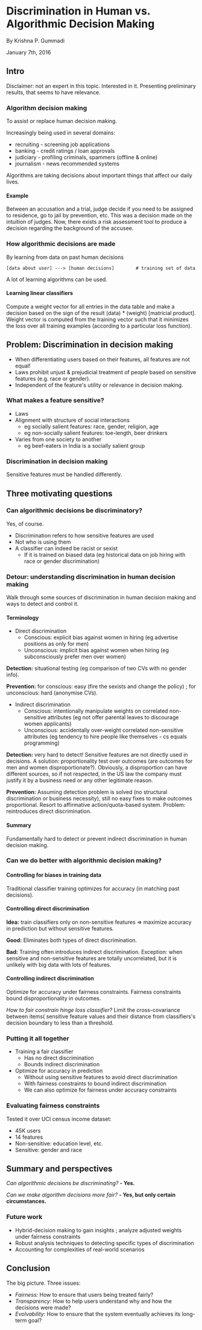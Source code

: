 
# Discrimination in Human vs. Algorithmic Decision Making

By Krishna P. Gummadi

January 7th, 2016

## Intro

Disclaimer: not an expert in this topic. Interested in it. Presenting preliminary results, that seems to have relevance. 

### Algorithm decision making

To assist or replace human decision making.

Increasingly being used in several domains:

* recruiting - screening job applications
* banking - credit ratings / loan approvals
* judiciary - profiling criminals, spammers (offline & online)
* journalism - news recommended systems

Algorithms are taking decisions about important things that affect our daily lives.

#### Example 

Between an accusation and a trial, judge decide if you need to be assigned to residence, 
go to jail by prevention, etc. This was a decision made on the intuition of judges. Now, there
exists a risk assessment tool to produce a decision regarding the background of the accusee.

### How algorithmic decisions are made

By learning from data on past human decisions

```
[data about user] ---> [human decisions]        # training set of data
```

A lot of learning algorithms can be used. 

#### Learning linear classifiers

Compute a weight vector for all entries in the data table and make a decision based 
on the sign of the result (data) * (weight) [matricial product].
Weight vector is computed from the training vector such that it minimizes the loss over all 
training examples (according to a particular loss function).


## Problem: Discrimination in decision making

* When differentiating users based on their features, all features are not equal!
* Laws prohibit unjust & prejudicial treatment of people based on sensitive features (e.g. race or gender).
* Independent of the feature's utility or relevance in decision making.

### What makes a feature sensitive?

* Laws
* Alignment with structure of social interactions 
    * eg socially salient features: race, gender, religion, age
    * eg non-socially salient features: toe-length, beer drinkers
* Varies from one society to another
    * eg beef-eaters in India is a socially salient group

### Discrimination in decision making

Sensitive features must be handled differently. 

## Three motivating questions

### Can algorithmic decisions be discriminatory?

Yes, of course. 

* Discrimination refers to how sensitive features are used
* Not who is using them
* A classifier can indeed be racist or sexist
    * If it is trained on biased data (eg historical data on job hiring with race or gender discrimination)

### Detour: understanding discrimination in human decision making

Walk through some sources of discrimination in human decision making and ways to detect and control it.

#### Terminology

* Direct discrimination 
    * Conscious: explicit bias against women in hiring (eg advertise positions as only for men)
    * Unconscious: implicit bias against women when hiring (eg subconsciously prefer men over women)

**Detection:** situational testing (eg comparison of two CVs with no gender info).

**Prevention:** for conscious: easy (fire the sexists and change the policy) ; for unconscious: hard (anonymise CVs).

* Indirect discrimination
    * Conscious: intentionally manipulate weights on correlated non-sensitive attributes (eg not offer parental leaves to discourage women applicants)
    * Unconscious: accidentally over-weight correlated non-sensitive attributes (eg tendency to hire people like themselves - cs equals programming)

**Detection:** very hard to detect! Sensitive features are not directly used in decisions. A solution: proportionality test over outcomes (are outcomes for men and women disproportionate?). Obviously, a disproportion can have different sources, so if not respected, in the US law the company must justify it by a business need or any other legitimate reason.

**Prevention:** Assuming detection problem is solved (no structural discrimination or business necessity), still no easy fixes to make outcomes proportional. Resort to affirmative action/quota-based system. Problem: reintroduces direct discrimination.

#### Summary
Fundamentally hard to detect or prevent indirect discrimination in human decision making. 

### Can we do better with algorithmic decision making?

#### Controlling for biases in training data

Traditional classifier training optimizes for accuracy (in matching past decisions).

#### Controlling direct discrimination

**Idea:** train classifiers only on non-sensitive features => maximize accuracy in prediction but without sensitive features.

**Good:** Eliminates both types of direct discrimination.

**Bad:** Training often introduces indirect discrimination. Exception: when sensitive and non-sensitive features are totally uncorrelated, but it is unlikely with big data with lots of features.

#### Controlling indirect discrimination

Optimize for accuracy under fairness constraints. Fairness constraints bound disproportionality in outcomes.

*How to fair constrain hinge loss classifier?* Limit the cross-covariance between items( sensitive feature values and their distance from classifiers's decision boundary to less than a threshold.

### Putting it all together

* Training a fair classifier
    * Has no direct discrimination
    * Bounds indirect discrimination
* Optimize for accuracy in prediction
    * Without using sensitive features to avoid direct discrimination
    * With fairness constraints to bound indirect discrimination
    * We can also optimize for fairness under accuracy constraints

### Evaluating fairness constraints

Tested it over UCI census income dataset:
* 45K users
* 14 features
* Non-sensitive: education level, etc.
* Sensitive: gender and race

## Summary and perspectives

*Can algorithmic decisions be discriminating?* **- Yes.**

*Can we make algorithm decisions more fair?* **- Yes, but only certain circumstances.**

### Future work

* Hybrid-decision making to gain insights ; analyze adjusted weights under fairness constraints
* Robust analysis techniques to detecting specific types of discrimination
* Accounting for complexities of real-world scenarios

## Conclusion

The big picture. Three issues:

* *Fairness:* How to ensure that users being treated fairly?
* *Transparency:* How to help users understand why and how the decisions were made?
* *Evolvability:* How to ensure that the system eventually achieves its long-term goal?


